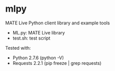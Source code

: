 mlpy
====

MATE Live Python client library and example tools

* ML.py: MATE Live library
* test.sh: test script

Tested with:
* Python 2.7.6 (python -V)
* Requests 2.2.1 (pip freeze | grep requests)
